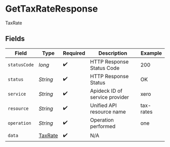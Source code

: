 # GetTaxRateResponse

TaxRate


## Fields

| Field                                         | Type                                          | Required                                      | Description                                   | Example                                       |
| --------------------------------------------- | --------------------------------------------- | --------------------------------------------- | --------------------------------------------- | --------------------------------------------- |
| `statusCode`                                  | *long*                                        | :heavy_check_mark:                            | HTTP Response Status Code                     | 200                                           |
| `status`                                      | *String*                                      | :heavy_check_mark:                            | HTTP Response Status                          | OK                                            |
| `service`                                     | *String*                                      | :heavy_check_mark:                            | Apideck ID of service provider                | xero                                          |
| `resource`                                    | *String*                                      | :heavy_check_mark:                            | Unified API resource name                     | tax-rates                                     |
| `operation`                                   | *String*                                      | :heavy_check_mark:                            | Operation performed                           | one                                           |
| `data`                                        | [TaxRate](../../models/components/TaxRate.md) | :heavy_check_mark:                            | N/A                                           |                                               |